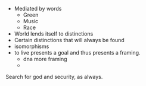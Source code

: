 - Mediated by words
  - Green
  - Music
  - Race
- World lends itself to distinctions
- Certain distinctions that will always be found
- isomorphisms
- to live presents a goal and thus presents a framing.
  - dna more framing
  - 

Search for god and security, as always.